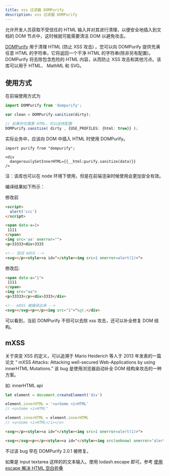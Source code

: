 ```yaml
---
title: xss 过滤器 DOMPurify
description: xss 过滤器 DOMPurify
---
```


允许开发人员获取不受信任的 HTML 输入并对其进行清理，以便安全地插入到文档的 DOM 节点中，这时候就可能需要清洁 DOM 以避免攻击。

[DOMPurify](https://github.com/cure53/DOMPurify) 用于清理 HTML (防止 XSS 攻击) 。您可以向 DOMPurify 提供充满任意 HTML 的字符串，它将返回一个干净 HTML 的字符串(除非另有配置)。DOMPurify 将去除包含危险的 HTML 内容，从而防止 XSS 攻击和其他污点。该库可以用于 HTML、 MathML 和 SVG。

## 使用方式

在前端使用方式为
```ts
import DOMPurify from 'dompurify';

var clean = DOMPurify.sanitize(dirty);

// 如果你仅需要 HTML，可以这样配置
DOMPurify.sanitize( dirty , {USE_PROFILES: {html: true}} );
```

实际业务中，应该向 DOM 中插入 HTML 时使用 DOMPurify。
```tsx
import purify from "dompurify";

<div 
  dangerouslySetInnerHTML={{__html:purify.sanitize(data)}} 
/>
```

注：该库也可以在 node 环境下使用，但是在前端渲染时候使用会更加安全有效。

编译结果如下所示：

修改前
```html
<script>
  alert('ccc')
</script>

<span data-a=1>
 1111
</span>
<img src='aa' onerror="">
<p>33333<div>3333

<!-- 测试 mXSS -->
<svg></p><style><a id="</style><img src=1 onerror=alert(1)>">
```

修改后:
```html
<span data-a="1">
 1111
</span>
<img src="aa">
<p>33333</p><div>3333</div>

<!-- mXSS 被编译出来 -->
<svg></svg><p></p><img src="1">"&gt;</div>
```


可以看到，当前 DOMPurify 不但可以去除 xss 攻击，还可以补全修复 DOM 结构。

## mXSS

关于突变 XSS 的定义，可以追溯于 Mario Heiderich 等人于 2013 年发表的一篇论文 “ mXSS Attacks: Attacking well-secured Web-Applications by using innerHTML Mutations.”
该 bug 是使用浏览器自动补全 DOM 结构来攻击的一种方案。

如: innerHTML api
```ts
let element = document.createElement('div')

element.innerHTML = '<u>Some <i>HTML'
// <u>Some <i>HTML"

element.innerHTML = element.innerHTML
// <u>Some <i>HTML</i></u>
```

```html
<svg></p><style><a id="</style><img src=1 onerror=alert(1)>">

<svg></svg><p></p><style><a id="</style><img src(unknow) onerror="alert(1)">">
```

不过该 bug 早在 DOMPurify 2.0.1 被修复。

如果是 input textarea 这样的的文本输入。使用 lodash.escape 即可。参考 [使用 escape 解决 HTML 空白折叠](../ux/escape)
